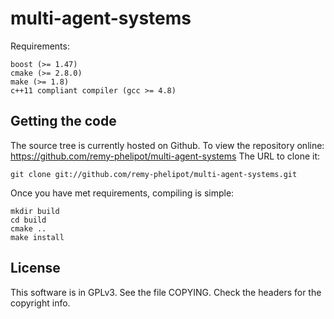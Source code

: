 multi-agent-systems
===================

Requirements:

    boost (>= 1.47)
    cmake (>= 2.8.0)
    make (>= 1.8)
    c++11 compliant compiler (gcc >= 4.8)

Getting the code
----------------
The source tree is currently hosted on Github. To view the repository online: https://github.com/remy-phelipot/multi-agent-systems The URL to clone it:

    git clone git://github.com/remy-phelipot/multi-agent-systems.git

Once you have met requirements, compiling is simple:

    mkdir build
    cd build
    cmake ..
    make install

License
-------
This software is in GPLv3. See the file COPYING. Check the headers for the copyright info.

